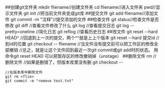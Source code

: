 ##创建git文件夹
	mkdir fliename//创建文件夹
	cd fliename//进入文件夹
	pwd//显示文件夹
	git init //把当前文件夹变成git库
##提交文件
	git add fliename//添加文件
	git commit -m "注释"//提交添加的文件
##检查文件
	git status//检查文件是否修改
	git diff //查看文件修改了什么
	git log //查看提交日志
	git log --pretty=oneline //简化日志
	git reflog //查看历史日志
##改文件
	git reset --hard HEAD^ //回退到上一次的提交，两个^^就是上上个版本
	git reset --hard 提交id // 到id的位置
	git checkout -- fliename //当文件没有提交前可以把工作区的修改全部撤销
	//总之，就是让这个文件回到最近一次git commit或git add时的状态。
	用命令git reset HEAD <file>可以把暂存区的修改撤销掉（unstage）
##删除文件
	rm <flie>//删除文件
	//如果是删错了，但版本库里没有删
	git checkout -- <flie>

	//在版本库中删除文件
	git rm <flie>
	git commit -m "remove test.txt"


